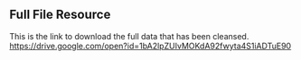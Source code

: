 ## Full File Resource
This is the link to download the full data that has been cleansed.
https://drive.google.com/open?id=1bA2lpZUIvMOKdA92fwyta4S1iADTuE90
